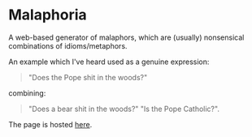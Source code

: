 # Malaphoria

A web-based generator of malaphors, which are (usually) nonsensical combinations of idioms/metaphors.

An example which I've heard used as a genuine expression:

> "Does the Pope shit in the woods?"

combining: 

> "Does a bear shit in the woods?" 
> "Is the Pope Catholic?".

The page is hosted [here](https://lumorti.github.io/Malaphoria/).
